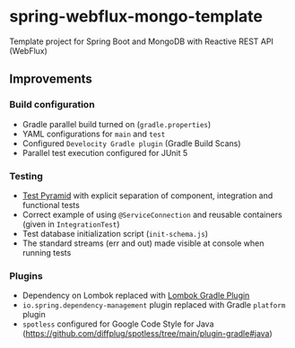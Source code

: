 # spring-webflux-mongo-template

Template project for Spring Boot and MongoDB with Reactive REST API (WebFlux)

## Improvements

### Build configuration
- Gradle parallel build turned on (`gradle.properties`)
- YAML configurations for `main` and `test`
- Configured `Develocity Gradle plugin` (Gradle Build Scans)
- Parallel test execution configured for JUnit 5

### Testing
- [Test Pyramid](https://martinfowler.com/articles/practical-test-pyramid.html) with explicit
  separation of component, integration and functional tests
- Correct example of using `@ServiceConnection` and reusable containers (given in `IntegrationTest`)
- Test database initialization script (`init-schema.js`)
- The standard streams (err and out) made visible at console when running tests

### Plugins
- Dependency on Lombok replaced
  with [Lombok Gradle Plugin](https://plugins.gradle.org/plugin/io.freefair.lombok)
- `io.spring.dependency-management` plugin replaced with Gradle `platform` plugin
- `spotless` configured for Google Code Style for Java (https://github.com/diffplug/spotless/tree/main/plugin-gradle#java)
